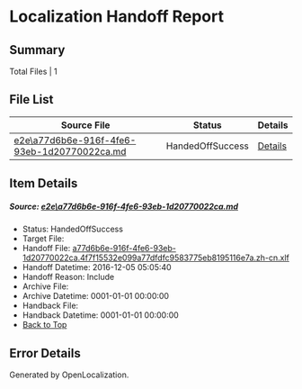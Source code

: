 # <a name='report-top'></a> Localization Handoff Report

## Summary
 Total Files | 1

## File List
 Source File | Status | Details 
 ----------- | ------ | ------- 
 [e2e\a77d6b6e-916f-4fe6-93eb-1d20770022ca.md](https://github.com/OpenLocalizationTestOrg/ol-test0/blob/9e53e70b6bfecd814939449e8ee11af1bf9c0689/e2e/a77d6b6e-916f-4fe6-93eb-1d20770022ca.md) | HandedOffSuccess | [Details](#a783459f8602f0487a8163acc9d3583eb1b51c991)

## Item Details
##### <a name='a783459f8602f0487a8163acc9d3583eb1b51c991'></a> Source: [e2e\a77d6b6e-916f-4fe6-93eb-1d20770022ca.md](https://github.com/OpenLocalizationTestOrg/ol-test0/blob/9e53e70b6bfecd814939449e8ee11af1bf9c0689/e2e/a77d6b6e-916f-4fe6-93eb-1d20770022ca.md)
* Status: HandedOffSuccess
* Target File: 
* Handoff File: [a77d6b6e-916f-4fe6-93eb-1d20770022ca.4f7f15532e099a77dfdfc9583775eb8195116e7a.zh-cn.xlf](https://github.com/OpenLocalizationTestOrg/ol-test0-handoff/blob/3c7eecc7c03ea2f6476c387b9734113e7a612be9/ol-handoff/OpenLocalizationTestOrg/ol-test0-zhcn/shujia/ht/a77d6b6e-916f-4fe6-93eb-1d20770022ca.4f7f15532e099a77dfdfc9583775eb8195116e7a.zh-cn.xlf)
* Handoff Datetime: 2016-12-05 05:05:40
* Handoff Reason: Include
* Archive File: 
* Archive Datetime: 0001-01-01 00:00:00
* Handback File: 
* Handback Datetime: 0001-01-01 00:00:00
* [Back to Top](#report-top)


## Error Details

Generated by OpenLocalization.
